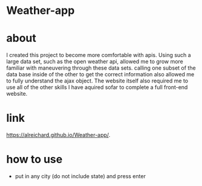 # Weather-app


# about
I created this project to become more comfortable with apis. Using such a large data set, such as the open weather api, allowed me to grow more familiar with maneuvering through these data sets. calling one subset of the data base inside of the other to get the correct information also allowed me to fully understand the ajax object. The website itself also required me to use all of the other skills I have aquired sofar to complete a full front-end website. 

# link
https://alreichard.github.io/Weather-app/.

# how to use 
- put in any city (do not include state) and press enter

